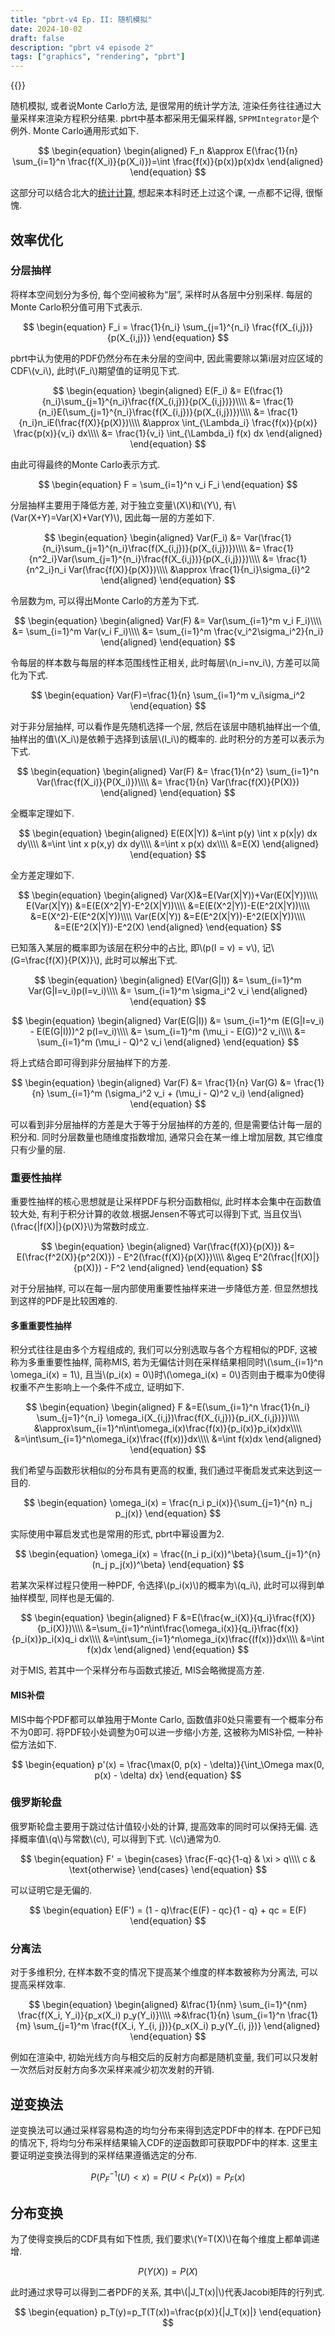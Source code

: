 ```yaml
---
title: "pbrt-v4 Ep. II: 随机模拟"
date: 2024-10-02
draft: false
description: "pbrt v4 episode 2"
tags: ["graphics", "rendering", "pbrt"]
---
```


{{<katex>}}

随机模拟, 或者说Monte Carlo方法, 是很常用的统计学方法, 渲染任务往往通过大量采样来渲染方程积分结果. pbrt中基本都采用无偏采样器, `SPPMIntegrator`是个例外. Monte Carlo通用形式如下.

$$
\begin{equation}
\begin{aligned}
F_n &\approx E(\frac{1}{n} \sum_{i=1}^n \frac{f(X_i)}{p(X_i)})=\int \frac{f(x)}{p(x)}p(x)dx
\end{aligned}
\end{equation}
$$

这部分可以结合北大的[统计计算](https://www.math.pku.edu.cn/teachers/lidf/docs/statcomp/html/_statcompbook/sim-intro.html), 想起来本科时还上过这个课, 一点都不记得, 很惭愧.

## 效率优化

### 分层抽样

将样本空间划分为多份, 每个空间被称为“层”, 采样时从各层中分别采样. 每层的Monte Carlo积分值可用下式表示.

$$
\begin{equation}
F_i = \frac{1}{n_i} \sum_{j=1}^{n_i} \frac{f(X_{i,j})}{p(X_{i,j})}
\end{equation}
$$

pbrt中认为使用的PDF仍然分布在未分层的空间中, 因此需要除以第i层对应区域的CDF\\(v_i\\), 此时\\(F_i\\)期望值的证明见下式.

$$
\begin{equation}
\begin{aligned}
E(F_i)
&= E(\frac{1}{n_i}\sum_{j=1}^{n_i}\frac{f(X_{i,j})}{p(X_{i,j})})\\\\
&= \frac{1}{n_i}E(\sum_{j=1}^{n_i}\frac{f(X_{i,j})}{p(X_{i,j})})\\\\
&= \frac{1}{n_i}n_iE(\frac{f(X)}{p(X)})\\\\
&\approx \int_{\Lambda_i} \frac{f(x)}{p(x)} \frac{p(x)}{v_i} dx\\\\
&= \frac{1}{v_i} \int_{\Lambda_i} f(x) dx
\end{aligned}
\end{equation}
$$

由此可得最终的Monte Carlo表示方式.

$$
\begin{equation}
F = \sum_{i=1}^n v_i F_i
\end{equation}
$$

分层抽样主要用于降低方差, 对于独立变量\\(X\\)和\\(Y\\), 有\\(Var(X+Y)=Var(X)+Var(Y)\\), 因此每一层的方差如下.

$$
\begin{equation}
\begin{aligned}
Var(F_i)
&= Var(\frac{1}{n_i}\sum_{j=1}^{n_i}\frac{f(X_{i,j})}{p(X_{i,j})})\\\\
&= \frac{1}{n^2_i}Var(\sum_{j=1}^{n_i}\frac{f(X_{i,j})}{p(X_{i,j})})\\\\
&= \frac{1}{n^2_i}n_i Var(\frac{f(X)}{p(X)})\\\\
&\approx \frac{1}{n_i}\sigma_{i}^2 
\end{aligned}
\end{equation}
$$

令层数为m, 可以得出Monte Carlo的方差为下式.

$$
\begin{equation}
\begin{aligned}
Var(F)
&= Var(\sum_{i=1}^m v_i F_i)\\\\
&= \sum_{i=1}^m Var(v_i F_i)\\\\
&= \sum_{i=1}^m \frac{v_i^2\sigma_i^2}{n_i}
\end{aligned}
\end{equation}
$$

令每层的样本数与每层的样本范围线性正相关, 此时每层\\(n_i=nv_i\\), 方差可以简化为下式.

$$
\begin{equation}
Var(F)=\frac{1}{n} \sum_{i=1}^m v_i\sigma_i^2
\end{equation}
$$

对于非分层抽样, 可以看作是先随机选择一个层, 然后在该层中随机抽样出一个值, 抽样出的值\\(X_i\\)是依赖于选择到该层\\(I_i\\)的概率的. 此时积分的方差可以表示为下式.

$$
\begin{equation}
\begin{aligned}
Var(F)
&= \frac{1}{n^2} \sum_{i=1}^n Var(\frac{f(X_i)}{P(X_i)})\\\\
&= \frac{1}{n} Var(\frac{f(X)}{P(X)})
\end{aligned}
\end{equation}
$$

全概率定理如下.

$$
\begin{equation}
\begin{aligned}
E(E(X|Y))
&=\int p(y) \int x p(x|y) dx dy\\\\
&=\int \int x p(x,y) dx dy\\\\
&=\int x p(x) dx\\\\
&=E(X)
\end{aligned}
\end{equation}
$$

全方差定理如下.

$$
\begin{equation}
\begin{aligned}
Var(X)&=E(Var(X|Y))+Var(E(X|Y))\\\\
E(Var(X|Y))
&=E(E(X^2|Y)-E^2(X|Y))\\\\
&=E(E(X^2|Y))-E(E^2(X|Y))\\\\
&=E(X^2)-E(E^2(X|Y))\\\\
Var(E(X|Y))
&=E(E^2(X|Y))-E^2(E(X|Y))\\\\
&=E(E^2(X|Y))-E^2(X)
\end{aligned}
\end{equation}
$$

已知落入某层的概率即为该层在积分中的占比, 即\\(p(I = v) = v\\), 记\\(G=\frac{f(X)}{P(X)}\\), 此时可以解出下式.

$$
\begin{equation}
\begin{aligned}
E(Var(G|I))
&= \sum_{i=1}^m Var(G|I=v_i)p(I=v_i)\\\\
&= \sum_{i=1}^m \sigma_i^2 v_i
\end{aligned}
\end{equation}
$$

$$
\begin{equation}
\begin{aligned}
Var(E(G|I))
&= \sum_{i=1}^m (E(G|I=v_i) - E(E(G|I)))^2 p(I=v_i)\\\\
&= \sum_{i=1}^m (\mu_i - E(G))^2 v_i\\\\
&= \sum_{i=1}^m (\mu_i - Q)^2 v_i
\end{aligned}
\end{equation}
$$

将上式结合即可得到非分层抽样下的方差.

$$
\begin{equation}
\begin{aligned}
Var(F)
&= \frac{1}{n} Var(G)
&= \frac{1}{n} \sum_{i=1}^m (\sigma_i^2 v_i + (\mu_i - Q)^2 v_i)
\end{aligned}
\end{equation}
$$

可以看到非分层抽样的方差是大于等于分层抽样的方差的, 但是需要估计每一层的积分和. 同时分层数量也随维度指数增加, 通常只会在某一维上增加层数, 其它维度只有少量的层.

### 重要性抽样

重要性抽样的核心思想就是让采样PDF与积分函数相似, 此时样本会集中在函数值较大处, 有利于积分计算的收敛.根据Jensen不等式可以得到下式, 当且仅当\\(\frac{|f(X)|}{p(X)}\\)为常数时成立.

$$
\begin{equation}
\begin{aligned}
Var(\frac{f(X)}{p(X)})
&= E(\frac{f^2(X)}{p^2(X)}) - E^2(\frac{f(X)}{p(X)})\\\\
&\geq E^2(\frac{|f(X)|}{p(X)}) - F^2 
\end{aligned}
\end{equation}
$$

对于分层抽样, 可以在每一层内部使用重要性抽样来进一步降低方差. 但显然想找到这样的PDF是比较困难的.

#### 多重重要性抽样

积分式往往是由多个方程组成的, 我们可以分别选取与各个方程相似的PDF, 这被称为多重重要性抽样, 简称MIS, 若为无偏估计则在采样结果相同时\\(\sum_{i=1}^n \omega_i(x) = 1\\), 且当\\(p_i(x) = 0\\)时\\(\omega_i(x) = 0\\)否则由于概率为0使得权重不产生影响上一个条件不成立, 证明如下.

$$
\begin{equation}
\begin{aligned}
F
&=E(\sum_{i=1}^n \frac{1}{n_i} \sum_{j=1}^{n_i} \omega_i(X_{i,j})\frac{f(X_{i,j})}{p_i(X_{i,j})})\\\\
&\approx\sum_{i=1}^n\int\omega_i(x)\frac{f(x)}{p_i(x)}p_i(x)dx\\\\
&=\int\sum_{i=1}^n\omega_i(x)\frac{(f(x))}dx\\\\
&=\int f(x)dx
\end{aligned}
\end{equation}
$$

我们希望与函数形状相似的分布具有更高的权重, 我们通过平衡启发式来达到这一目的.

$$
\begin{equation}
\omega_i(x) = \frac{n_i p_i(x)}{\sum_{j=1}^{n} n_j p_j(x)}
\end{equation}
$$

实际使用中幂启发式也是常用的形式, pbrt中幂设置为2.

$$
\begin{equation}
\omega_i(x) = \frac{(n_i p_i(x))^\beta}{\sum_{j=1}^{n} (n_j p_j(x))^\beta}
\end{equation}
$$

若某次采样过程只使用一种PDF, 令选择\\(p_i(x)\\)的概率为\\(q_i\\), 此时可以得到单抽样模型, 同样也是无偏的.

$$
\begin{equation}
\begin{aligned}
F
&=E(\frac{w_i(X)}{q_i}\frac{f(X)}{p_i(X)})\\\\
&=\sum_{i=1}^n\int\frac{\omega_i(x)}{q_i}\frac{f(x)}{p_i(x)}p_i(x)q_i dx\\\\
&=\int\sum_{i=1}^n\omega_i(x)\frac{(f(x))}dx\\\\
&=\int f(x)dx
\end{aligned}
\end{equation}
$$

对于MIS, 若其中一个采样分布与函数式接近, MIS会略微提高方差.

#### MIS补偿

MIS中每个PDF都可以单独用于Monte Carlo, 函数值非0处只需要有一个概率分布不为0即可. 将PDF较小处调整为0可以进一步缩小方差, 这被称为MIS补偿, 一种补偿方法如下.

$$
\begin{equation}
p'(x) = \frac{\max(0, p(x) - \delta)}{\int_\Omega max(0, p(x) - \delta) dx}
\end{equation}
$$

### 俄罗斯轮盘

俄罗斯轮盘主要用于跳过估计值较小处的计算, 提高效率的同时可以保持无偏. 选择概率值\\(q\\)与常数\\(c\\), 可以得到下式. \\(c\\)通常为0.

$$
\begin{equation}
F' =
\begin{cases}
\frac{F-qc}{1-q} & \xi > q\\\\
c & \text{otherwise}
\end{cases}
\end{equation}
$$

可以证明它是无偏的.

$$
\begin{equation}
E(F') = (1 - q)\frac{E(F) - qc}{1 - q} + qc = E(F)
\end{equation}
$$

### 分离法

对于多维积分, 在样本数不变的情况下提高某个维度的样本数被称为分离法, 可以提高采样效率.

$$
\begin{equation}
\begin{aligned}
&\frac{1}{nm} \sum_{i=1}^{nm} \frac{f(X_i, Y_i)}{p_x(X_i) p_y(Y_i)}\\\\
=>&\frac{1}{n} \sum_{i=1}^n \frac{1}{m} \sum_{j=1}^m \frac{f(X_i, Y_{i, j})}{p_x(X_i) p_y(Y_{i, j})}
\end{aligned}
\end{equation}
$$

例如在渲染中, 初始光线方向与相交后的反射方向都是随机变量, 我们可以只发射一次然后对反射方向多次采样来减少初次发射的开销.

## 逆变换法

逆变换法可以通过采样容易构造的均匀分布来得到选定PDF中的样本. 在PDF已知的情况下, 将均匀分布采样结果输入CDF的逆函数即可获取PDF中的样本. 这里主要证明逆变换法得到的采样结果遵循选定的分布.

$$
\begin{equation}
P(P_F^{-1}(U) < x)
= P(U < P_F(x))
= P_F(x)
\end{equation}
$$

## 分布变换

为了使得变换后的CDF具有如下性质, 我们要求\\(Y=T(X)\\)在每个维度上都单调递增.

$$
\begin{equation}
P(Y(X)) = P(X)
\end{equation}
$$

此时通过求导可以得到二者PDF的关系, 其中\\(|J_T(x)|\\)代表Jacobi矩阵的行列式.

$$
\begin{equation}
p_T(y)=p_T(T(x))=\frac{p(x)}{|J_T(x)|}
\end{equation}
$$

